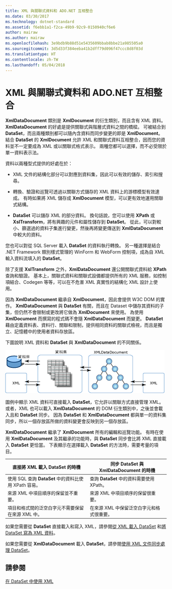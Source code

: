 ```yaml
---
title: XML 與關聯式資料和 ADO.NET 互相整合
ms.date: 03/30/2017
ms.technology: dotnet-standard
ms.assetid: f6ebb1a1-f2ca-49b9-92c9-0150940cf6e6
author: mairaw
ms.author: mairaw
ms.openlocfilehash: 3e9bdb9b88d51e5435609bbab8bbe21a985505a0
ms.sourcegitcommit: 3d5d33f384eeba41b2dff79d096f47ccc8d8f03d
ms.translationtype: HT
ms.contentlocale: zh-TW
ms.lasthandoff: 05/04/2018
---
```

# <a name="xml-integration-with-relational-data-and-adonet"></a>XML 與關聯式資料和 ADO.NET 互相整合
**XmlDataDocument** 類別是 **XmlDocument** 的衍生類別，而且含有 XML 資料。 **XmlDataDocument** 的好處是提供關聯式與階層式資料之間的橋樑。 可被結合到 **DataSet**，而且兩種類別都可以隨內含資料而同步變更的即是 **XmlDocument**。 結合 **DataSet** 的 **XmlDocument** 允許 XML 和關聯式資料互相整合，因而您的資料並不一定要成為 XML 或以關聯式格式表示。 兩種您都可以選擇，而不必受限於單一資料表示法。  
  
 資料以兩種型式提供的好處在於：  
  
-   XML 文件的結構化部分可以對應到資料集，因此可以有效的儲存、索引和搜尋。  
  
-   轉換、驗證和巡覽可透過以關聯方式儲存的 XML 資料上的游標模型有效達成。 有時如果將 XML 儲存成 **XmlDocument** 模型，可以更有效地運用關聯式結構。  
  
-   **DataSet** 可以儲存 XML 的部分資料。 換句話說，您可以使用 **XPath** 或 **XslTransform**，將有興趣的元件和屬性儲存到 **DataSet**。 從此，可以對較小、篩選過的資料子集進行變更，然後再將變更傳送到 **XmlDataDocument** 中較大的資料。  
  
 您也可以對從 SQL Server 載入 **DataSet** 的資料執行轉換。 另一種選擇是結合 .NET Framework 類別樣式管理的 WinForm 和 WebForm 控制項，成為自 XML 輸入資料流填入的 **DataSet**。  
  
 除了支援 **XslTransform** 之外，**XmlDataDocument** 還公開關聯式資料給 **XPath** 查詢和驗證。  基本上，關聯式資料和關聯式設備都提供所有的 XML 服務，如控制項結合、Codegen 等等，可以在不危害 XML 真實性的結構化 XML 設計上使用。  
  
 因為 **XmlDataDocument** 繼承自 **XmlDocument**，因此會提供 W3C DOM 的實作。 **XmlDataDocument** 與 **DataSet** 有關，而且在 Dataset 中儲存其資料的子集，但仍然不會限制或更改將它做為 **XmlDocument** 來使用。 為使用 **XmlDocument** 而撰寫的程式碼不會隨 **XmlDataDocument** 而變更。 **DataSet** 藉由定義資料表、資料行、關聯和限制，提供相同資料的關聯式檢視，而且是獨立、記憶體中的使用者資料存放區。  
  
 下圖說明 XML 資料和 **DataSet** 與 **XmlDataDocument** 的不同關係。  
  
 ![XML DataSet](../../../../docs/standard/data/xml/media/xmlintegrationwithrelationaldataandadodotnet.gif "xmlIntegrationWithRelationalDataAndADOdotNet")  
  
 圖例中顯示 XML 資料可直接載入 **DataSet**，它允許以關聯方式直接管理 XML。 或者，XML 也可以載入 **XmlDataDocument** 的 DOM 衍生類別中，之後並會載入且和 **DataSet** 同步。 因為 **DataSet** 和 **XmlDataDocument** 都與單一的資料集同步，所以一個存放區所做的資料變更會反映到另一個存放區。  
  
 **XmlDataDocument** 繼承了 **XmlDocument** 所有的編輯和巡覽功能。 有時在使用 **XmlDataDocument** 及其繼承的功能時，與 **DataSet** 同步會比將 XML 直接載入 **DataSet** 更恰當。 下表顯示在選擇載入 **DataSet** 的方法時，需要考量的項目。  
  
|直接將 XML 載入 DataSet 的時機|同步 DataSet 與 XmlDataDocument 的時機|  
|----------------------------------------------|-----------------------------------------------------------|  
|使用 SQL 查詢 **DataSet** 中的資料比使用 XPath 容易。|查詢 **DataSet** 中的資料需要使用 XPath。|  
|來源 XML 中項目順序的保留並不重要。|來源 XML 中項目順序的保留很重要。|  
|項目和格式間的泛空白字元不需要保留在來源 XML 中。|在來源 XML 中保留泛空白字元和格式很重要。|  
  
 如果您需要從 **DataSet** 直接載入和寫入 XML，請參閱[從 XML 載入 DataSet](../../../../docs/framework/data/adonet/dataset-datatable-dataview/loading-a-dataset-from-xml.md) 和[將 DataSet 寫為 XML 資料](../../../../docs/framework/data/adonet/dataset-datatable-dataview/writing-dataset-contents-as-xml-data.md)。  
  
 如果您需要從 **XmlDataDocument** 載入 **DataSet**，請參閱[使用 XML 文件同步處理 DataSet](../../../../docs/framework/data/adonet/dataset-datatable-dataview/dataset-and-xmldatadocument-synchronization.md)。  
  
## <a name="see-also"></a>請參閱  
 [在 DataSet 中使用 XML](../../../../docs/framework/data/adonet/dataset-datatable-dataview/using-xml-in-a-dataset.md)
